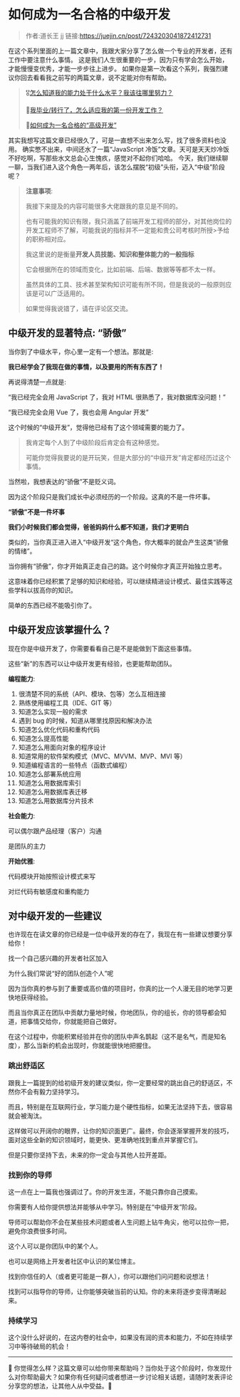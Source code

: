# 如何成为一名合格的中级开发

> 作者:道长王 jj 链接:https://juejin.cn/post/7243203041872412731

在这个系列里面的上一篇文章中，我跟大家分享了怎么做一个专业的开发者，还有工作中要注意什么事情。
这是我们人生很重要的一步，因为只有学会怎么开始，才能慢慢变优秀，才能一步步往上进步。
如果你是第一次看这个系列，我强烈建议你回去看看我之前写的两篇文章，说不定能对你有帮助。

> 🎖️[怎么知道我的能力处于什么水平？我该往哪里努力？](./AssessAndImprove)
>
> 🚗[我毕业/转行了，怎么适应我的第一份开发工作？](./FirstDevJob)
>
> 🐞[如何成为一名合格的“高级开发”](./QualifiedSeniorDev)

其实我想写这篇文章已经很久了，可是一直想不出来怎么写，找了很多资料也没用。
确实憋不出来，中间还水了一篇“JavaScript 冷饭”文章。天可是天天炒冷饭不好吃啊，写那些水文总会心生愧疚，感觉对不起你们哈哈。
今天，我们继续聊一聊，当我们进入这个角色一两年后，该怎么摆脱“初级”头衔，迈入“中级”阶段呢？

> **注意事项**:
>
> 我接下来提及的内容可能很多大佬跟我的意见是不同的。
>
> 也有可能我的知识有限，我只涵盖了前端开发工程师的部分，对其他岗位的开发工程师不了解，可能我说的指标并不一定能和贵公司考核时所授>予给的职称相对应。
>
> 我这里说的是衡量**开发人员技能、知识和整体能力的一般指标**
>
> 它会根据所在的领域而变化，比如前端、后端、数据等等都不太一样。
>
> 虽然具体的工具、技术甚至架构知识可能有所不同，但是我说的一般原则应该是可以广泛适用的。
>
> 如果觉得我说错了，请在评论区交流。

## 中级开发的显著特点: “骄傲”

当你到了中级水平，你心里一定有一个想法。那就是:

**我已经学会了我现在做的事情，以及要用的所有东西了！**

再说得清楚一点就是:

“我已经完全会用 JavaScript 了，我对 HTML 很熟悉了，我对数据库没问题！”

“我已经完全会用 Vue 了，我也会用 Angular 开发”

这个时候的“中级开发”，觉得他已经有了这个领域需要的能力了。

> 我肯定每个人到了中级阶段后肯定会有这种感觉。
>
> 可能你觉得我要说的是开玩笑，但是大部分的“中级开发”肯定都经历过这个事情。

当然啦，我想表达的“骄傲”不是贬义词。

因为这个阶段只是我们成长中必须经历的一个阶段。这真的不是一件坏事。

**“骄傲”不是一件坏事**

**我们小时候我们都会觉得，爸爸妈妈什么都不知道，我们才更明白**

类似的，当你真正进入进入“中级开发“这个角色，你大概率的就会产生这类“骄傲的情绪”。

当你拥有“骄傲”，你才开始真正走自己的路。这个时候你才真正开始独立思考。

这意味着你已经积累了足够的知识和经验，可以继续精进设计模式、最佳实践等这些学科以拔高你的知识。

简单的东西已经不能吸引你了。

## 中级开发应该掌握什么？

现在你是中级开发了，你需要看看自己是不是能做到下面这些事情。

这些“新”的东西可以让中级开发更有经验，也更能帮助团队。

**编程能力**:

1. 很清楚不同的系统（API、模块、包等）怎么互相连接
2. 熟练使用编程工具（IDE、GIT 等）
3. 知道怎么实现一般的需求
4. 遇到 bug 的时候，知道从哪里找原因和解决办法
5. 知道怎么优化代码和重构代码
6. 知道怎么提高性能
7. 知道怎么用面向对象的程序设计
8. 知道常用的软件架构模式（MVC、MVVM、MVP、MVI 等）
9. 知道编程语言的一些特点（函数式编程）
10. 知道怎么部署系统应用
11. 知道怎么用数据库索引
12. 知道怎么用数据库表迁移
13. 知道怎么用数据库分片技术

**社会能力**:

可以偶尔跟产品经理（客户）沟通

是团队的主力

**开始优雅**:

代码模块开始按照设计模式来写

对烂代码有敏感度和重构能力

## 对中级开发的一些建议

也许现在在读文章的你已经是一位中级开发的存在了，我现在有一些建议想要分享给你！

找一个自己感兴趣的开发者社区加入

为什么我们常说“好的团队创造个人”呢

因为当你真的参与到了重要或高价值的项目时，你真的比一个人漫无目的地学习更快地获得经验。

而且当你真正在团队中贡献力量地时候，你地团队，你的组长，你的领导都会知道，把事情交给你，你就能把自己做好。

在这个过程中，你能积累经验并在你的团队中声名鹊起（这不是名气，而是知名度），那么当新的机会出现时，你就能很快地把握住。

### 跳出舒适区

跟我上一篇提到的给初级开发的建议类似，你一定要经常的跳出自己的舒适区，不然你不会有毅力坚持学习。

而且，特别是在互联网行业，学习能力是个硬性指标，如果无法坚持下去，很容易就会被淘汰。

这样做可以开阔你的眼界，让你的知识面更广。最终，你会逐渐掌握开发的技巧，面对这些全新的知识领域时，能更快、更准确地找到重点并掌握它们。

但是只要你坚持下去，未来的你一定会与其他人拉开差距。

### 找到你的导师

这一点在上一篇我也强调过了。你的开发生涯，不能只靠你自己摸索。

你需要有人给你提供想法并能够从中学习。特别是在“中级开发”阶段。

导师可以帮助你不会在某些技术问题或者人生问题上钻牛角尖，他可以拉你一把，避免你浪费很多时间。

这个人可以是你团队中的某个人。

也可以是网络上开发者社区中认识的某位博主。

找到你信任的人（或者更可能是一群人），你可以跟他们问问题和说想法！

找到可以指导你的导师，让你能够突破当前的认知。你的未来将逐步变得清晰起来。

### 持续学习

这个没什么好说的，在这内卷的社会中，如果没有润的资本和能力，不如在持续学习中等待破局的机会！

---

🎉 你觉得怎么样？这篇文章可以给你带来帮助吗？当你处于这个阶段时，你发现什么对你帮助最大？如果你有任何疑问或者想进一步讨论相关话题，请随时发表评论分享您的想法，让其他人从中受益。🚀
